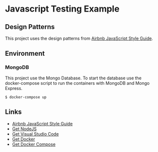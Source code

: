 # Javascript Testing Example

## Design Patterns
This project uses the design patterns from [Airbnb JavaScript Style Guide](https://github.com/airbnb/javascript).

## Environment

### MongoDB
This project use the Mongo Database. To start the database use the docker-compose script to run the containers with MongoDB and Mongo Express.

```docker
$ docker-compose up
```

## Links
* [Airbnb JavaScript Style Guide](https://github.com/airbnb/javascript)
* [Get NodeJS](https://nodejs.org/en/download/)
* [Get Visual Studio Code](https://code.visualstudio.com/download)
* [Get Docker](https://docs.docker.com/get-docker/)
* [Get Docker Compose](https://docs.docker.com/compose/install/)


